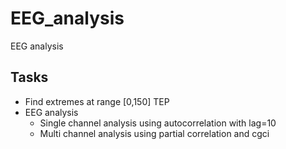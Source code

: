 # EEG_analysis
EEG analysis

## Tasks
- Find extremes at range [0,150]  TEP
- EEG analysis
  - Single channel analysis using autocorrelation with lag=10
  - Multi channel analysis using partial correlation and cgci

